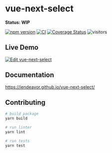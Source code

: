 # vue-next-select

**Status: WIP**

[![npm version](https://badge.fury.io/js/vue-next-select.svg)](https://badge.fury.io/js/vue-next-select)
[![CI](https://github.com/iendeavor/vue-next-select/workflows/CI/badge.svg)](https://github.com/iendeavor/vue-next-select/actions)
[![Coverage Status](https://coveralls.io/repos/github/iendeavor/vue-next-select/badge.svg?branch=develop)](https://coveralls.io/github/iendeavor/vue-next-select?branch=develop)
![visitors](https://visitor-badge.glitch.me/badge?page_id=iendeavor.vue-next-select)

## Live Demo

[![Edit vue-next-select](https://codesandbox.io/static/img/play-codesandbox.svg)](https://codesandbox.io/s/vue-next-select-01mxz?fontsize=14&hidenavigation=1&theme=dark)

## Documentation

https://iendeavor.github.io/vue-next-select/

## Contributing

```bash
# build package
yarn build

# run linter
yarn lint

# run tests
yarn test
```
